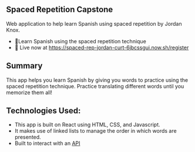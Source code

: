 ## Spaced Repetition Capstone

Web application to help learn Spanish using spaced repetition by Jordan Knox.

* 📕Learn Spanish using the spaced repetition technique 
* 🚀 Live now at https://spaced-rep-jordan-curt-6jbcssgui.now.sh/register


## Summary 
This app helps you learn Spanish by giving you words to practice using the spaced repetition technique. Practice translating different words until you memorize them all!


## Technologies Used: 

* This app is built on React using HTML, CSS, and Javascript.
* It makes use of linked lists to manage the order in which words are presented. 
* Built to interact with an [API](https://github.com/thinkful-ei-macaw/Spaced_Rep_API_Jordan) 
